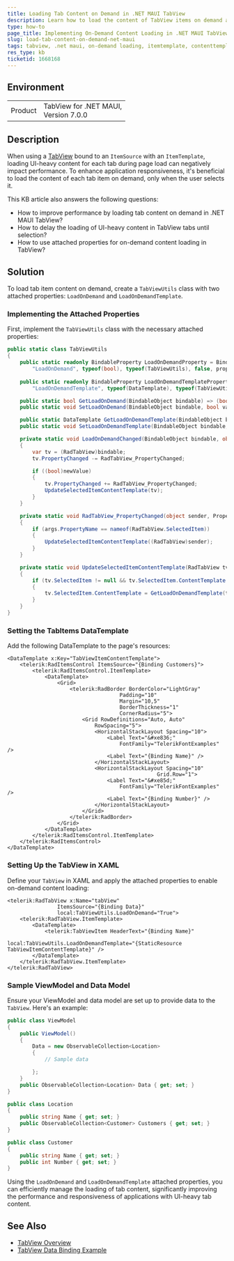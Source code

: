 ```yaml
---
title: Loading Tab Content on Demand in .NET MAUI TabView
description: Learn how to load the content of TabView items on demand as the user selects tabs, improving performance for UI-heavy content in .NET MAUI applications.
type: how-to
page_title: Implementing On-Demand Content Loading in .NET MAUI TabView
slug: load-tab-content-on-demand-net-maui
tags: tabview, .net maui, on-demand loading, itemtemplate, contenttemplate
res_type: kb
ticketid: 1668168
---
```


## Environment

<table>
<tbody>
<tr>
<td>Product</td>
<td>TabView for .NET MAUI, <br />Version 7.0.0</td>
</tr>
</tbody>
</table>

## Description

When using a [TabView](https://docs.telerik.com/devtools/maui/controls/tabview/overview) bound to an `ItemSource` with an `ItemTemplate`, loading UI-heavy content for each tab during page load can negatively impact performance. To enhance application responsiveness, it's beneficial to load the content of each tab item on demand, only when the user selects it.

This KB article also answers the following questions:
- How to improve performance by loading tab content on demand in .NET MAUI TabView?
- How to delay the loading of UI-heavy content in TabView tabs until selection?
- How to use attached properties for on-demand content loading in TabView?

## Solution

To load tab item content on demand, create a `TabViewUtils` class with two attached properties: `LoadOnDemand` and `LoadOnDemandTemplate`. 

### Implementing the Attached Properties

First, implement the `TabViewUtils` class with the necessary attached properties:

```C#
public static class TabViewUtils
{
    public static readonly BindableProperty LoadOnDemandProperty = BindableProperty.CreateAttached(
        "LoadOnDemand", typeof(bool), typeof(TabViewUtils), false, propertyChanged: LoadOnDemandChanged);
        
    public static readonly BindableProperty LoadOnDemandTemplateProperty = BindableProperty.CreateAttached(
        "LoadOnDemandTemplate", typeof(DataTemplate), typeof(TabViewUtils), null);

    public static bool GetLoadOnDemand(BindableObject bindable) => (bool)bindable.GetValue(LoadOnDemandProperty);
    public static void SetLoadOnDemand(BindableObject bindable, bool value) => bindable.SetValue(LoadOnDemandProperty, value);

    public static DataTemplate GetLoadOnDemandTemplate(BindableObject bindable) => (DataTemplate)bindable.GetValue(LoadOnDemandTemplateProperty);
    public static void SetLoadOnDemandTemplate(BindableObject bindable, DataTemplate value) => bindable.SetValue(LoadOnDemandTemplateProperty, value);

    private static void LoadOnDemandChanged(BindableObject bindable, object oldValue, object newValue)
    {
        var tv = (RadTabView)bindable;
        tv.PropertyChanged -= RadTabView_PropertyChanged;

        if ((bool)newValue)
        {
            tv.PropertyChanged += RadTabView_PropertyChanged;
            UpdateSelectedItemContentTemplate(tv);
        }
    }

    private static void RadTabView_PropertyChanged(object sender, PropertyChangedEventArgs args)
    {
        if (args.PropertyName == nameof(RadTabView.SelectedItem))
        {
            UpdateSelectedItemContentTemplate((RadTabView)sender);
        }
    }

    private static void UpdateSelectedItemContentTemplate(RadTabView tv)
    {
        if (tv.SelectedItem != null && tv.SelectedItem.ContentTemplate == null)
        {
            tv.SelectedItem.ContentTemplate = GetLoadOnDemandTemplate(tv.SelectedItem);
        }
    }
}
```

### Setting the TabItems DataTemplate

Add the following DataTemplate to the page's resources:

```XAML
<DataTemplate x:Key="TabViewItemContentTemplate">
    <telerik:RadItemsControl ItemsSource="{Binding Customers}">
        <telerik:RadItemsControl.ItemTemplate>
            <DataTemplate>
                <Grid>
                    <telerik:RadBorder BorderColor="LightGray"
                                    Padding="10"
                                    Margin="10,5"
                                    BorderThickness="1" 
                                    CornerRadius="5">
                        <Grid RowDefinitions="Auto, Auto" 
                            RowSpacing="5">
                            <HorizontalStackLayout Spacing="10">
                                <Label Text="&#xe836;"
                                    FontFamily="TelerikFontExamples" />
                                <Label Text="{Binding Name}" />
                            </HorizontalStackLayout>
                            <HorizontalStackLayout Spacing="10"
                                                Grid.Row="1">
                                <Label Text="&#xe85d;"
                                    FontFamily="TelerikFontExamples" />
                                <Label Text="{Binding Number}" />
                            </HorizontalStackLayout>
                        </Grid>
                    </telerik:RadBorder>
                </Grid>
            </DataTemplate>
        </telerik:RadItemsControl.ItemTemplate>
    </telerik:RadItemsControl>
</DataTemplate>
```

### Setting Up the TabView in XAML

Define your `TabView` in XAML and apply the attached properties to enable on-demand content loading:

```XAML
<telerik:RadTabView x:Name="tabView"
                ItemsSource="{Binding Data}"
                local:TabViewUtils.LoadOnDemand="True">
    <telerik:RadTabView.ItemTemplate>
        <DataTemplate>
            <telerik:TabViewItem HeaderText="{Binding Name}"
                                local:TabViewUtils.LoadOnDemandTemplate="{StaticResource TabViewItemContentTemplate}" />
        </DataTemplate>
    </telerik:RadTabView.ItemTemplate>
</telerik:RadTabView>
```

### Sample ViewModel and Data Model

Ensure your ViewModel and data model are set up to provide data to the `TabView`. Here's an example:

```C#
public class ViewModel
{
    public ViewModel()
    {
        Data = new ObservableCollection<Location>
        {
            // Sample data

        };
    }
    public ObservableCollection<Location> Data { get; set; }
}

public class Location
{
    public string Name { get; set; }
    public ObservableCollection<Customer> Customers { get; set; }
}

public class Customer
{
    public string Name { get; set; }
    public int Number { get; set; }
}
```

Using the `LoadOnDemand` and `LoadOnDemandTemplate` attached properties, you can efficiently manage the loading of tab content, significantly improving the performance and responsiveness of applications with UI-heavy tab content.

## See Also

- [TabView Overview](https://docs.telerik.com/devtools/maui/controls/tabview/overview)
- [TabView Data Binding Example](https://docs.telerik.com/devtools/maui/controls/tabview/datatabinding)

